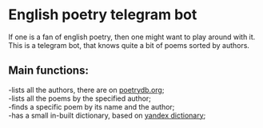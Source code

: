 # English poetry telegram bot

If one is a fan of english poetry, then one might want to play around with it.  
This is a telegram bot, that knows quite a bit of poems sorted by authors.  

## Main functions:
-lists all the authors, there are on [poetrydb.org](https://poetrydb.org/);  
-lists all the poems by the specified author;  
-finds a specific poem by its name and the author;   
-has a small in-built dictionary, based on [yandex dictionary](https://tech.yandex.com/dictionary/);  
